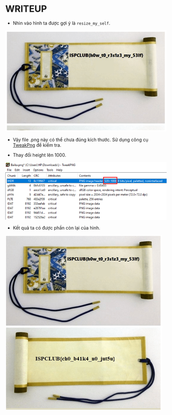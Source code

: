 # WRITEUP

* Nhìn vào hình ta được gợi ý là `resize_my_self`.

<img src=solve/000226.png>

* Vậy file .png này có thể chưa đúng kích thước. Sử dụng công cụ [TweakPng](http://entropymine.com/jason/tweakpng/) để kiểm tra.
 
* Thay đổi height lên 1000.
 
<img src=solve/000707.png>

* Kết quả ta có được phần còn lại của hình.

<img src=solve/000933.png>
